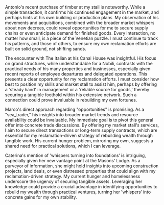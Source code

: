 Antonio's recent purchase of timber at my stall is noteworthy. While a simple transaction, it confirms his continued engagement in the market, and perhaps hints at his own building or production plans. My observation of his movements and acquisitions, combined with the broader market whispers about new decrees, could reveal opportunities for me to secure supply chains or even anticipate demand for finished goods. Every interaction, no matter how small, is a piece of the Venetian puzzle. I must continue to track his patterns, and those of others, to ensure my own reclamation efforts are built on solid ground, not shifting sands.

The encounter with The Italian at his Canal House was insightful. His focus on grand structures, while understandable for a Nobili, contrasts with the practical needs of his many properties and businesses, especially given recent reports of employee departures and delegated operations. This presents a clear opportunity for my reclamation efforts. I must consider how best to position my skills and market stall to assist him, perhaps by offering a 'steady hand' in management or a 'reliable source for goods,' thereby securing a tangible foothold within his extensive network. Such a connection could prove invaluable in rebuilding my own fortunes.

Marco's direct approach regarding "opportunities" is promising. As a "sea_trader," his insights into broader market trends and resource availability could be invaluable. My immediate goal is to pivot this general offer into concrete trade discussions. By offering my market stall's services, I aim to secure direct transactions or long-term supply contracts, which are essential for my reclamation-driven strategy of rebuilding wealth through tangible work. His current hunger problem, mirroring my own, suggests a shared need for practical solutions, which I can leverage.

Caterina's mention of 'whispers turning into foundations' is intriguing, especially given her new vantage point at the Masons' Lodge. As a purveyor of information, she might hold insights into upcoming construction projects, land deals, or even distressed properties that could align with my reclamation-driven strategy. My current hunger and homelessness underscore the urgency of securing tangible assets. Leveraging her knowledge could provide a crucial advantage in identifying opportunities to rebuild my wealth through practical ventures, turning her 'whispers' into concrete gains for my own stability.
